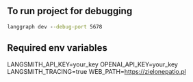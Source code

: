 ## To run project for debugging
```cmd
langgraph dev --debug-port 5678
```
## Required env variables
LANGSMITH_API_KEY=your_key
OPENAI_API_KEY=your_key
LANGSMITH_TRACING=true
WEB_PATH=https://zielonepatio.pl